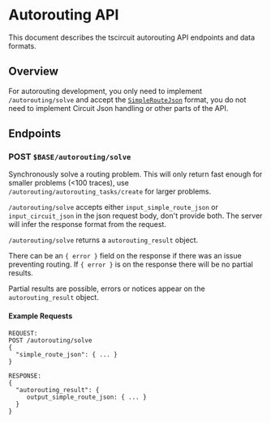 # Autorouting API

This document describes the tscircuit autorouting API endpoints and data formats.

## Overview

For autorouting development, you only need to implement `/autorouting/solve`
and accept the [`SimpleRouteJson`](./module/lib/solver-utils/SimpleRouteJson.ts) format,
you do not need to implement Circuit Json handling or other parts of the API.

## Endpoints

### POST `$BASE/autorouting/solve`

Synchronously solve a routing problem. This will only return fast enough for
smaller problems (<100 traces), use `/autorouting/autorouting_tasks/create` for larger
problems.

`/autorouting/solve` accepts either `input_simple_route_json` or `input_circuit_json` in the json
request body, don't provide both. The server will infer the response format from the request.

`/autorouting/solve` returns a `autorouting_result` object.

There can be an `{ error }` field on the response if there was an issue preventing
routing. If `{ error }` is on the response there will be no partial results.

Partial results are possible, errors or notices appear on the `autorouting_result` object.

#### Example Requests

```
REQUEST:
POST /autorouting/solve
{
  "simple_route_json": { ... }
}

RESPONSE:
{
  "autorouting_result": {
     output_simple_route_json: { ... }
  }
}
```
